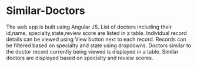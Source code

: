 # Similar-Doctors
The web app is built using Angular JS.
List of doctors including their id,name, specialty,state,review score are listed in a table. Individual record details can be viewed using View button next to each record.
Records can be filtered based on specialty and state using dropdowns.
Doctors similar to the doctor record currently being viewed is displayed in a table.
Similar doctors are displayed based on specialty and review scores.
